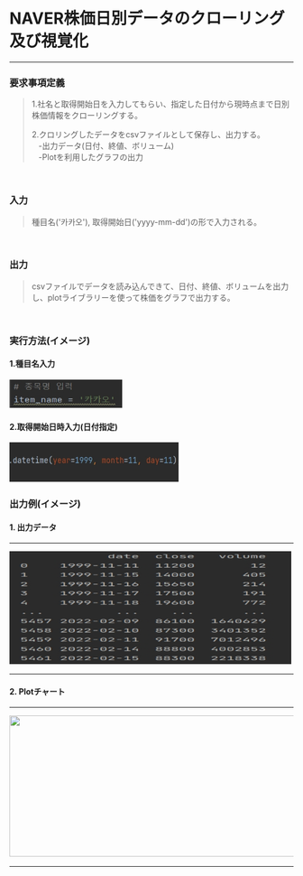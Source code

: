 # NAVER株価日別データのクローリング及び視覚化
___
### 要求事項定義
>1.社名と取得開始日を入力してもらい、指定した日付から現時点まで日別株価情報をクローリングする。<br>
> 
>2.クロリングしたデータをcsvファイルとして保存し、出力する。<br>
&nbsp;&nbsp;&nbsp;-出力データ(日付、終値、ボリューム)<br>
&nbsp;&nbsp;&nbsp;-Plotを利用したグラフの出力
<br>


### 入力
>種目名('카카오'), 取得開始日('yyyy-mm-dd')の形で入力される。

<br>

### 出力
>csvファイルでデータを読み込んできて、日付、終値、ボリュームを出力し、plotライブラリーを使って株価をグラフで出力する。

<br>

### 実行方法(イメージ)
#### 1.種目名入力

<img src="입력(종목명).jpg" width="200" height="50"/>

#### 2.取得開始日時入力(日付指定)

<img src="입력(날짜지정).jpg" width="300" height="70"/>

<br>

### 出力例(イメージ)
#### 1. 出力データ

---

<img src="데이터출력값.jpg" width="500" height="200"/>

----
#### 2. Plotチャート

---
<img src="https://user-images.githubusercontent.com/97740702/154225952-f6025795-eee1-4090-9c1f-96e1512d42d9.jpg" width="800" height="250"/>


---
